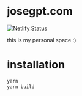 # josegpt.com

[![Netlify Status](https://api.netlify.com/api/v1/badges/8f3d69d3-959c-4218-a4bb-33c7a330da03/deploy-status)](https://app.netlify.com/sites/blissful-brattain-af2934/deploys)

this is my personal space :)

# installation

```sh
yarn
yarn build
```
